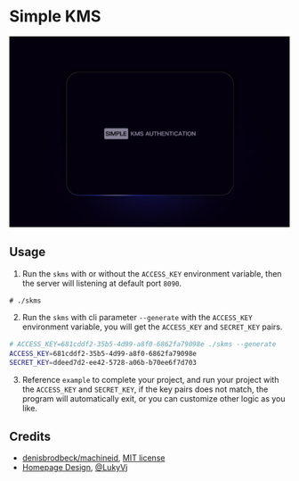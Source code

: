 # Simple KMS

![](./screenshots/homepage.png)

## Usage

1. Run the `skms` with or without the `ACCESS_KEY` environment variable, then the server will listening at default port `8090`.

```
# ./skms
```

2. Run the `skms` with cli parameter `--generate` with the `ACCESS_KEY` environment variable, you will get the `ACCESS_KEY` and `SECRET_KEY` pairs.

```bash
# ACCESS_KEY=681cddf2-35b5-4d99-a8f0-6862fa79098e ./skms --generate
ACCESS_KEY=681cddf2-35b5-4d99-a8f0-6862fa79098e
SECRET_KEY=ddeed7d2-ee42-5728-a06b-b70ee6f7d703
```

3. Reference `example` to complete your project, and run your project with the `ACCESS_KEY` and `SECRET_KEY`, if the key pairs does not match, the program will automatically exit, or you can customize other logic as you like.

## Credits

- [denisbrodbeck/machineid](https://github.com/denisbrodbeck/machineid), [MIT license](https://github.com/denisbrodbeck/machineid/blob/master/LICENSE.md)
- [Homepage Design](https://codepen.io/LukyVj/pen/YzOXepM), [@LukyVj](https://github.com/LukyVj)